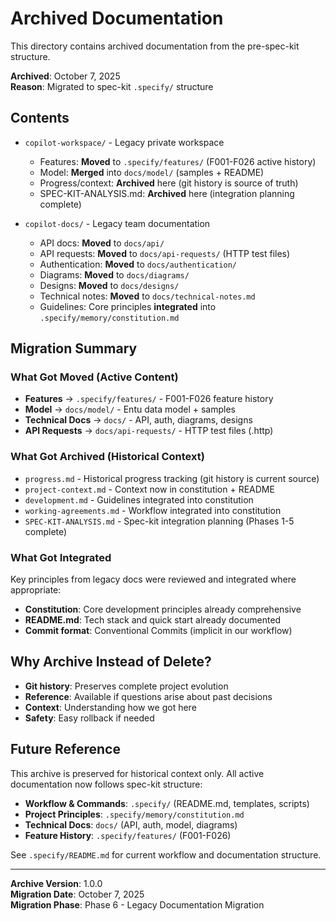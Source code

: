 # Archived Documentation

This directory contains archived documentation from the pre-spec-kit structure.

**Archived**: October 7, 2025  
**Reason**: Migrated to spec-kit `.specify/` structure

## Contents

- `copilot-workspace/` - Legacy private workspace
  - Features: **Moved** to `.specify/features/` (F001-F026 active history)
  - Model: **Merged** into `docs/model/` (samples + README)
  - Progress/context: **Archived** here (git history is source of truth)
  - SPEC-KIT-ANALYSIS.md: **Archived** here (integration planning complete)

- `copilot-docs/` - Legacy team documentation
  - API docs: **Moved** to `docs/api/`
  - API requests: **Moved** to `docs/api-requests/` (HTTP test files)
  - Authentication: **Moved** to `docs/authentication/`
  - Diagrams: **Moved** to `docs/diagrams/`
  - Designs: **Moved** to `docs/designs/`
  - Technical notes: **Moved** to `docs/technical-notes.md`
  - Guidelines: Core principles **integrated** into `.specify/memory/constitution.md`

## Migration Summary

### What Got Moved (Active Content)

- **Features** → `.specify/features/` - F001-F026 feature history
- **Model** → `docs/model/` - Entu data model + samples
- **Technical Docs** → `docs/` - API, auth, diagrams, designs
- **API Requests** → `docs/api-requests/` - HTTP test files (.http)

### What Got Archived (Historical Context)

- `progress.md` - Historical progress tracking (git history is current source)
- `project-context.md` - Context now in constitution + README
- `development.md` - Guidelines integrated into constitution
- `working-agreements.md` - Workflow integrated into constitution
- `SPEC-KIT-ANALYSIS.md` - Spec-kit integration planning (Phases 1-5 complete)

### What Got Integrated

Key principles from legacy docs were reviewed and integrated where appropriate:

- **Constitution**: Core development principles already comprehensive
- **README.md**: Tech stack and quick start already documented
- **Commit format**: Conventional Commits (implicit in our workflow)

## Why Archive Instead of Delete?

- **Git history**: Preserves complete project evolution
- **Reference**: Available if questions arise about past decisions
- **Context**: Understanding how we got here
- **Safety**: Easy rollback if needed

## Future Reference

This archive is preserved for historical context only. All active documentation now follows spec-kit structure:

- **Workflow & Commands**: `.specify/` (README.md, templates, scripts)
- **Project Principles**: `.specify/memory/constitution.md`
- **Technical Docs**: `docs/` (API, auth, model, diagrams)
- **Feature History**: `.specify/features/` (F001-F026)

See `.specify/README.md` for current workflow and documentation structure.

---

**Archive Version**: 1.0.0  
**Migration Date**: October 7, 2025  
**Migration Phase**: Phase 6 - Legacy Documentation Migration
